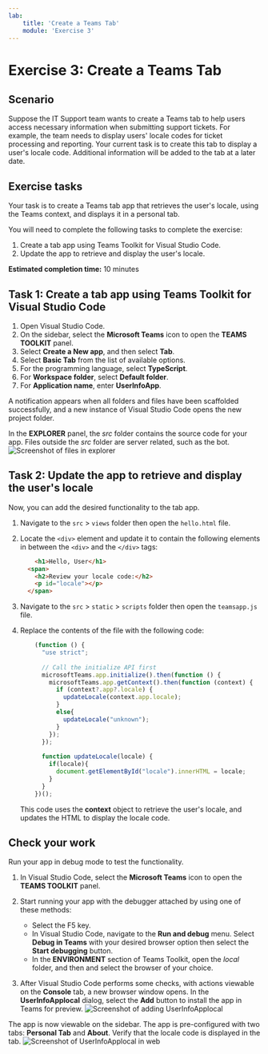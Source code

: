 ```yaml
---
lab:
    title: 'Create a Teams Tab'
    module: 'Exercise 3'
---
```


# Exercise 3: Create a Teams Tab

## Scenario

Suppose the IT Support team wants to create a Teams tab to help users access necessary information when submitting support tickets. For example, the team needs to display users' locale codes for ticket processing and reporting. Your current task is to create this tab to display a user's locale code. Additional information will be added to the tab at a later date.

## Exercise tasks

Your task is to create a Teams tab app that retrieves the user's locale, using the Teams context, and displays it in a personal tab.

You will need to complete the following tasks to complete the exercise:

1. Create a tab app using Teams Toolkit for Visual Studio Code.
1. Update the app to retrieve and display the user's locale.

**Estimated completion time:** 10 minutes

## Task 1: Create a tab app using Teams Toolkit for Visual Studio Code

1. Open Visual Studio Code.
1. On the sidebar, select the **Microsoft Teams** icon to open the **TEAMS TOOLKIT** panel.
1. Select **Create a New app**, and then select **Tab**.
1. Select **Basic Tab** from the list of available options.
1. For the programming language, select **TypeScript**.
1. For **Workspace folder**, select **Default folder**.
1. For **Application name**, enter **UserInfoApp**.

A notification appears when all folders and files have been scaffolded successfully, and a new instance of Visual Studio Code opens the new project folder.

In the **EXPLORER** panel, the *src* folder contains the source code for your app. Files outside the *src* folder are server related, such as the bot. ![Screenshot of files in explorer](../../media/explorer-tab-file.png)

## Task 2: Update the app to retrieve and display the user's locale

Now, you can add the desired functionality to the tab app.

1. Navigate to the `src` > `views` folder then open the `hello.html` file.
1. Locate the `<div>` element and update it to contain the following elements in between the `<div>` and the `</div>` tags:

    ```html
        <h1>Hello, User</h1>
      <span>
        <h2>Review your locale code:</h2>
        <p id="locale"></p>
      </span>
    ```

1. Navigate to the `src` > `static` > `scripts` folder then open the `teamsapp.js` file.
1. Replace the contents of the file with the following code:

    ```typescript
        (function () {
          "use strict";
        
          // Call the initialize API first
          microsoftTeams.app.initialize().then(function () {
            microsoftTeams.app.getContext().then(function (context) {
              if (context?.app?.locale) {
                updateLocale(context.app.locale);
              }
              else{
                updateLocale("unknown");
              }
            });
          });
        
          function updateLocale(locale) {
            if(locale){
              document.getElementById("locale").innerHTML = locale;
            }
          }
        })();
    ```

    This code uses the **context** object to retrieve the user's locale, and updates the HTML to display the locale code.

## Check your work

Run your app in debug mode to test the functionality.

1. In Visual Studio Code, select the **Microsoft Teams** icon to open the **TEAMS TOOLKIT** panel.

2. Start running your app with the debugger attached by using one of these methods:

   - Select the F5 key.
   - In Visual Studio Code, navigate to the **Run and debug** menu.  Select **Debug in Teams** with your desired browser option then select the **Start debugging** button.
   - In the **ENVIRONMENT** section of Teams Toolkit, open the *local* folder, and then and select the browser of your choice.

3. After Visual Studio Code performs some checks, with actions viewable on the **Console** tab, a new browser window opens. In the **UserInfoApplocal** dialog, select the **Add** button to install the app in Teams for preview. ![Screenshot of adding UserInfoApplocal](../../media/add-userinfoapplocal.png)

The app is now viewable on the sidebar. The app is pre-configured with two tabs: **Personal Tab** and **About**. Verify that the locale code is displayed in the tab. ![Screenshot of UserInfoApplocal in web](../../media/userinfoapplocal-run.png)
